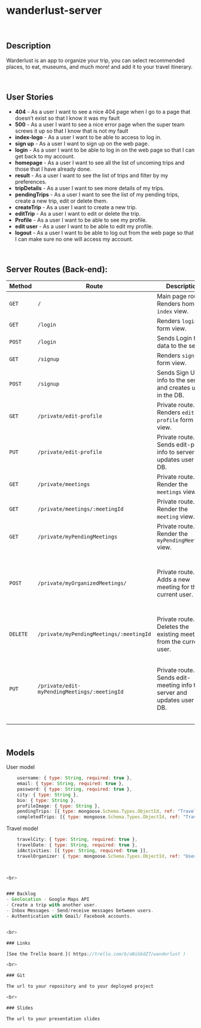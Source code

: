 # wanderlust-server

<br>


## Description

Warderlust is an app to organize your trip, you can select recommended places, to eat, museums, and much more! and add it to your travel itinerary.



<br>

## User Stories

- **404** - As a user I want to see a nice 404 page when I go to a page that doesn’t exist so that I know it was my fault
- **500** - As a user I want to see a nice error page when the super team screws it up so that I know that is not my fault
- **index-logo** - As a user I want to be able to access to log in. 
- **sign up** - As a user I want to sign up on the web page.
- **login** - As a user I want to be able to log in on the web page so that I can get back to my account.
- **homepage** - As a user I want to see all the list of uncoming trips and those that I have already done.
- **result** - As a user I want to see the list of trips and filter by my preferences.
- **tripDetails** - As a user I want to see more details of my trips.
- **pendingTrips** - As a user I want to see the list of my pending trips, create a new trip, edit or delete them.
- **createTrip** - As a user I want to create a new trip.
- **editTrip** - As a user I want to edit or delete the trip.
- **Profile** - As a user I want to be able to see my profile.
- **edit user** - As a user I want to be able to edit my profile.
- **logout** - As a user I want to be able to log out from the web page so that I can make sure no one will access my account.

<br>


## Server Routes (Back-end):



| **Method** | **Route**                          | **Description**                                              | Request  - Body                                          |
| ---------- | ---------------------------------- | ------------------------------------------------------------ | -------------------------------------------------------- |
| `GET`      | `/`                                | Main page route.  Renders home `index` view.                 |                                                          |
| `GET`     | `/login`                           | Renders `login` form view.                                   |                                                          |
| `POST`     | `/login`                           | Sends Login form data to the server.                         | { email, password }                                      |
| `GET`      | `/signup`                          | Renders `signup` form view.                                  |                                                          |
| `POST`     | `/signup`                          | Sends Sign Up info to the server and creates user in the DB. | { name, email, password }                                    |
| `GET`      | `/private/edit-profile`            | Private route. Renders `edit-profile` form view.             |                                                          |
| `PUT`      | `/private/edit-profile`            | Private route. Sends edit-profile info to server and updates user in DB. | { name, email, password, address, profileImage, languagesISpeak, languagesISpeak } |
| `GET`      | `/private/meetings`                | Private route. Render the `meetings` view.                   |                                                          |
| `GET`      | `/private/meetings/:meetingId`     | Private route. Render the `meeting` view.                    |                                                          |
| `GET`      | `/private/myPendingMeetings`       | Private route. Render the `myPendingMeetings` view.          |                                                          |
| `POST`     | `/private/myOrganizedMeetings/`    | Private route. Adds a new meeting for the current user.      | { meetingName, meetingImg, meetingDescription, meetingLanguage, meetingDate, meetingPoint, meetingOrganizer, meetingParticipants}                                 |
| `DELETE`   | `/private/myPendingMeetings/:meetingId`| Private route. Deletes the existing meeting from the current user. |                                                |
| `PUT`      | `/private/edit-myPendingMeetings/:meetingId`   | Private route. Sends edit-meeting info to server and updates user in DB. | { meetingName, meetingImg, meetingDescription, meetingLanguage, meetingDate, meetingPoint, meetingOrganizer, meetingParticipants } |


<br>

## Models

User model

```javascript
    username: { type: String, required: true },
    email: { type: String, required: true },
    password: { type: String, required: true },
    city: { type: String },
    bio: { type: String },
    profileImage: { type: String },
    pendingTrips: [{ type: mongoose.Schema.Types.ObjectId, ref: "Travels" }],
    completedTrips: [{ type: mongoose.Schema.Types.ObjectId, ref: "Travels" }]

```
Travel model

```javascript
    travelCity: { type: String, required: true },
    travelDate: { type: String, required: true },
    idActivities: [{ type: String, required: true }],
    travelOrganizer: { type: mongoose.Schema.Types.ObjectId, ref: "User" } 

    

<br>


### Backlog
- Geolocation - Google Maps API
- Create a trip with another user.
- Inbox Messages - Send/receive messages between users.
- Authentication with Gmail/ Facebook accounts.


<br>

### Links

[See the Trello board.]( https://trello.com/b/aNiG6dZ7/wanderlust )

<br>

### Git

The url to your repository and to your deployed project

<br>

### Slides

The url to your presentation slides
